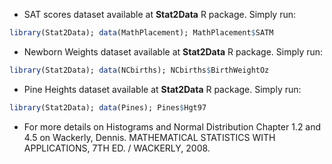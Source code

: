 - SAT scores dataset available at **Stat2Data** R package. Simply run:

```r
library(Stat2Data); data(MathPlacement); MathPlacement$SATM
```
- Newborn Weights dataset available at **Stat2Data** R package. Simply run:

```r
library(Stat2Data); data(NCbirths); NCbirths$BirthWeightOz
```
- Pine Heights dataset available at **Stat2Data** R package. Simply run:

```r
library(Stat2Data); data(Pines); Pines$Hgt97
```
- For more details on Histograms and Normal Distribution Chapter 1.2 and 4.5 on Wackerly, Dennis. MATHEMATICAL STATISTICS WITH APPLICATIONS, 7TH ED. / WACKERLY, 2008.

